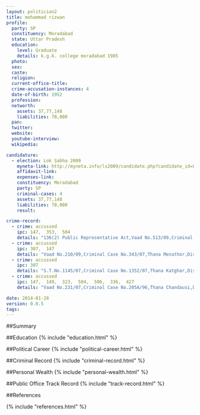```yaml
---
layout: politician2
title: mohammad rizwan
profile: 
  party: SP
  constituency: Moradabad
  state: Uttar Pradesh
  education: 
    level: Graduate
    details: k.g.k. college moradabad 1985
  photo: 
  sex: 
  caste: 
  religion: 
  current-office-title: 
  crime-accusation-instances: 4
  date-of-birth: 1952
  profession: 
  networth: 
    assets: 37,77,148
    liabilities: 78,000
  pan: 
  twitter: 
  website: 
  youtube-interview: 
  wikipedia: 

candidature: 
  - election: Lok Sabha 2009
    myneta-link: http://myneta.info/ls2009/candidate.php?candidate_id=8052
    affidavit-link: 
    expenses-link: 
    constituency: Moradabad 
    party: SP
    criminal-cases: 4
    assets: 37,77,148
    liabilities: 78,000
    result:  

crime-record: 
  - crime: accussed
    ipc: 147,  353,  504
    details: "136(2) Public Representative Act,Vaad No.513/09,Criminal Case No.267/99,Thana Kundarki,District Moradabad,ACJM Court  II,Pending" 
  - crime: accussed
    ipc: 307,  147
    details: "Vaad No.210/09,Criminal Case No.343/07,Thana Menathor,District Moradanad" 
  - crime: accussed
    ipc: 307
    details: "S.T.No.1145/07,Criminal Case No.1352/07,Thana Katghar,District Moradabad" 
  - crime: accussed
    ipc: 147,  149,  323,  504,  506,  336,  427
    details: "Vaad No.231/07,Criminal Case No.205A/96,Thana Chandausi,District Moradabad" 

date: 2014-01-28
version: 0.0.5
tags: 
---
```

##Summary


##Education
{% include "education.html" %}


##Political Career
{% include "political-career.html" %}


##Criminal Record
{% include "criminal-record.html" %}


##Personal Wealth
{% include "personal-wealth.html" %}


##Public Office Track Record
{% include "track-record.html" %}


##References


{% include "references.html" %}